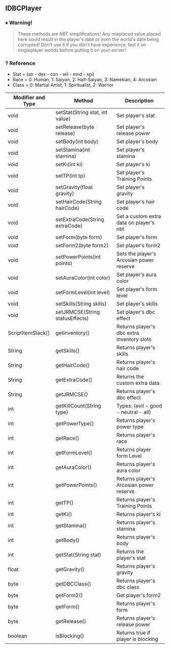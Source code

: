 ## IDBCPlayer

### ♦️ Warning!
> These methods are NBT simplifications! Any misplaced value placed here could result in the player's date or even the world's date being corrupted! Don't use it if you don't have experience, test it on singleplayer worlds before putting it on your server!

### ? Reference
* Stat = (str - dex - con - wil - mnd - spi)
* Race = 0: Human, 1: Saiyan, 2: Half-Saiyan, 3: Namekian, 4: Arcosian
* Class = 0: Martial Artist, 1: Spiritualist, 2: Warrior

Modifier and Type | Method | Description
------- | ------------- | -------------------------------------------------------------
void | setStat(String stat, int value) | Set player's stat
void | setRelease(byte release) | Set player's release power
void | setBody(int body) | Set player's body
void | setStamina(int stamina) | Set player's stamina
void | setKi(int ki) | Set player's ki
void | setTP(int tp) | Set player's Training Points
void | setGravity(float gravity) | Set player's gravity
void | setHairCode(String hairCode) | Set player's hair code
void | setExtraCode(String extraCode) | Set a custom extra data on player's nbt
void | setForm(byte form) | Set player's form
void | setForm2(byte form2) | Set player's form2
void | setPowerPoints(int points) | Sets the player's Arcosian power reserve
void | setAuraColor(int color) | Set player's aura color
void | setFormLevel(int level) | Set player's form level
void | setSkills(String skills) | Set player's skills
void | setJRMCSE(String statusEffects) | Set player's dbc effect
ScriptItemStack[] | getInventory() | Returns player's dbc extra inventory slots
String | getSkills() | Returns player's skills
String | getHairCode() | Returns player's hair code
String | getExtraCode() | Returns the custom extra data
String | getJRMCSE() | Returns player's dbc effect
int | getKillCount(String type) | Types: (evil -  good - neutral - all)
int | getPowerType() | Returns player's power type
int | getRace() | Returns player's race
int | getFormLevel() | Returns player form Level
int | getAuraColor() | Returns player's aura color
int | getPowerPoints() | Returns player's Arcosian power reserve
int | getTP() | Returns player's Training Points
int | getKi() | Returns player's ki
int | getStamina() | Returns player's stamina
int | getBody() | Returns player's body
int | getStat(String stat) | Returns the player's stat
float | getGravity() | Returns player's gravity
byte | getDBCClass() | Returns player's dbc class
byte | getForm2() | Get player's form2
byte | getForm() | Returns player's form
byte | getRelease() | Returns player's release power
boolean | isBlocking() | Returns true if player is blocking


